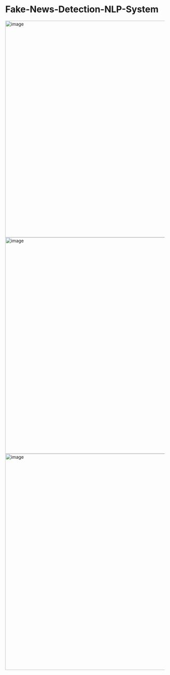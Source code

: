 # Fake-News-Detection-NLP-System

<img width="772" height="683" alt="image" src="https://github.com/user-attachments/assets/0663d7b2-99fa-4e6a-9f2e-2230938abe42" />


<img width="715" height="682" alt="image" src="https://github.com/user-attachments/assets/10990768-fc12-44d7-b8bb-4eeb70567afa" />



<img width="711" height="682" alt="image" src="https://github.com/user-attachments/assets/aa1115ab-29e5-451e-94e6-2ac74eb1b9d2" />


